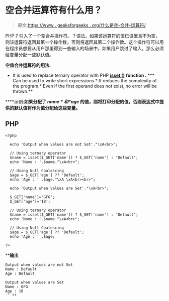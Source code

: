 # 空合并运算符有什么用？

> 原文:[https://www . geeksforgeeks . org/什么是空-合并-运算符/](https://www.geeksforgeeks.org/what-is-the-use-of-null-coalesce-operator/)

PHP 7 引入了一个空合并操作符。？语法。如果该运算符的值已设置且不为空，则该运算符返回其第一个操作数，否则将返回其第二个操作数。这个操作符可以用在程序员想要从用户那里得到一些输入的场景中，如果用户跳过了输入，那么必须给变量分配一些默认值。

**空值合并运算符的用法:**

*   It is used to replace ternary operator with PHP [**isset ()**](https://www.geeksforgeeks.org/php-isset-function/) **function .**
***   Can be used to write short expressions.*   It reduces the complexity of the program.*   Even if the first operand does not exist, no error will be thrown.**

****示例:**如果分配了 *$name* 和 *$age* 的值，则将打印分配的值，否则表达式中提供的默认值将作为值分配给这些变量。**

## **PHP**

```
<?php

  echo 'Output when values are not Set'."\xA<br>";

  // Using ternary operator
  $name = isset($_GET['name']) ? $_GET['name'] : 'Default'; 
  echo 'Name : '.$name."\xA<br>";

  // Using Null Coalescing
  $age = $_GET['age'] ?? 'Default';   
  echo 'Age : ' .$age."\xA \xA<br><br>";

  echo 'Output when values are Set'."\xA<br>";

  $_GET['name']='GFG';
  $_GET['age']='18';

  // Using ternary operator
  $name = isset($_GET['name']) ? $_GET['name'] : 'Default'; 
  echo 'Name : '.$name."\xA<br>";

  // Using Null Coalescing
  $age = $_GET['age'] ?? 'Default'; 
  echo 'Age : ' .$age;

?>
```

****输出**

```
Output when values are not Set
Name : Default
Age : Default

Output when values are Set
Name : GFG
Age : 18
```**